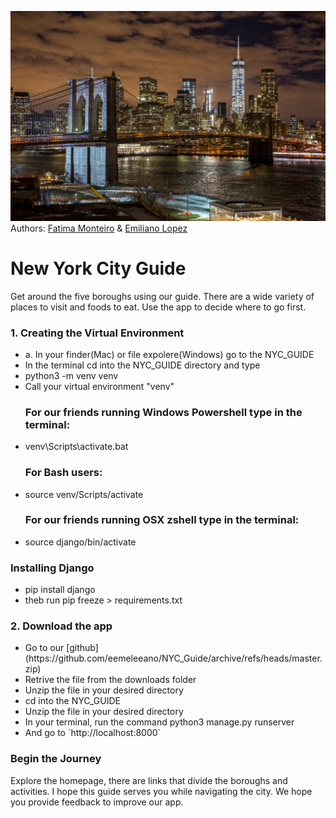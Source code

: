 ![banner](./images/brooklyn_banner.jpg)
Authors: [Fatima Monteiro](https://github.com/timamonteiro) & [Emiliano Lopez](https://github.com/eemeleeano/NYC_Guide/edit/master/README.md)
<br>

<h1>New York City Guide</h1>
Get around the five boroughs using our guide. There are a wide variety of places to visit and foods to eat. Use the app to decide where to go first. 

<h3>1. Creating the Virtual Environment</h3>
<ul>
<li>a. In your finder(Mac) or file expolere(Windows) go to the NYC_GUIDE</li>

<li>In the terminal cd into the NYC_GUIDE directory and type</li>

<li>python3 -m venv venv</li>

<li>Call your virtual environment "venv"</li>
</ul>
<ul>

<h3>For our friends running Windows Powershell type in the terminal:</h3>
<li> venv\Scripts\activate.bat</li>
</ul>

<ul>
<h3>For Bash users:</h3>
<li> source venv/Scripts/activate </li>
</ul>

<ul>
<h3>For our friends running OSX zshell type in the terminal:</h3>
<li>source django/bin/activate</li>
</ul>

 <h3>Installing Django</h3>  
<ul>
<li>pip install django</li>
<li>theb run pip freeze > requirements.txt</li>
</ul>


<h3>2. Download the app</h3>
<ul>
<li>Go to our [github](https://github.com/eemeleeano/NYC_Guide/archive/refs/heads/master.zip)</li>
<li>Retrive the file from the downloads folder</li>
<li>Unzip the file in your desired directory</li>
<li>cd into the NYC_GUIDE</li>
<li>Unzip the file in your desired directory</li>
<li>In your terminal, run the command python3 manage.py runserver</li>
<li>And go to `http://localhost:8000`</li>
</ul>
<h3>Begin the Journey</h3>
Explore the homepage, there are links that divide the boroughs and activities. I hope this guide serves you while navigating the city. We hope you provide feedback to improve our app. 
